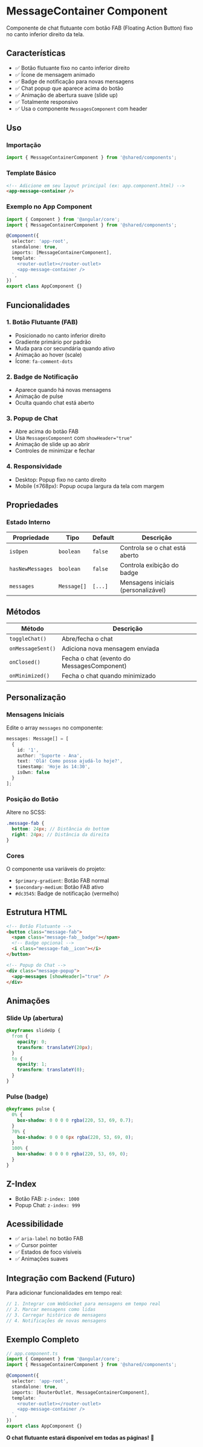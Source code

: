 # MessageContainer Component

Componente de chat flutuante com botão FAB (Floating Action Button) fixo no canto inferior direito da tela.

## Características

- ✅ Botão flutuante fixo no canto inferior direito
- ✅ Ícone de mensagem animado
- ✅ Badge de notificação para novas mensagens
- ✅ Chat popup que aparece acima do botão
- ✅ Animação de abertura suave (slide up)
- ✅ Totalmente responsivo
- ✅ Usa o componente `MessagesComponent` com header

## Uso

### Importação

```typescript
import { MessageContainerComponent } from '@shared/components';
```

### Template Básico

```html
<!-- Adicione em seu layout principal (ex: app.component.html) -->
<app-message-container />
```

### Exemplo no App Component

```typescript
import { Component } from '@angular/core';
import { MessageContainerComponent } from '@shared/components';

@Component({
  selector: 'app-root',
  standalone: true,
  imports: [MessageContainerComponent],
  template: `
    <router-outlet></router-outlet>
    <app-message-container />
  `,
})
export class AppComponent {}
```

## Funcionalidades

### **1. Botão Flutuante (FAB)**

- Posicionado no canto inferior direito
- Gradiente primário por padrão
- Muda para cor secundária quando ativo
- Animação ao hover (scale)
- Ícone: `fa-comment-dots`

### **2. Badge de Notificação**

- Aparece quando há novas mensagens
- Animação de pulse
- Oculta quando chat está aberto

### **3. Popup de Chat**

- Abre acima do botão FAB
- Usa `MessagesComponent` com `showHeader="true"`
- Animação de slide up ao abrir
- Controles de minimizar e fechar

### **4. Responsividade**

- Desktop: Popup fixo no canto direito
- Mobile (≤768px): Popup ocupa largura da tela com margem

## Propriedades

### **Estado Interno**

| Propriedade      | Tipo        | Default | Descrição                           |
| ---------------- | ----------- | ------- | ----------------------------------- |
| `isOpen`         | `boolean`   | `false` | Controla se o chat está aberto      |
| `hasNewMessages` | `boolean`   | `false` | Controla exibição do badge          |
| `messages`       | `Message[]` | `[...]` | Mensagens iniciais (personalizável) |

## Métodos

| Método            | Descrição                                  |
| ----------------- | ------------------------------------------ |
| `toggleChat()`    | Abre/fecha o chat                          |
| `onMessageSent()` | Adiciona nova mensagem enviada             |
| `onClosed()`      | Fecha o chat (evento do MessagesComponent) |
| `onMinimized()`   | Fecha o chat quando minimizado             |

## Personalização

### **Mensagens Iniciais**

Edite o array `messages` no componente:

```typescript
messages: Message[] = [
  {
    id: '1',
    author: 'Suporte - Ana',
    text: 'Olá! Como posso ajudá-lo hoje?',
    timestamp: 'Hoje às 14:30',
    isOwn: false
  }
];
```

### **Posição do Botão**

Altere no SCSS:

```scss
.message-fab {
  bottom: 24px; // Distância do bottom
  right: 24px; // Distância da direita
}
```

### **Cores**

O componente usa variáveis do projeto:

- `$primary-gradient`: Botão FAB normal
- `$secondary-medium`: Botão FAB ativo
- `#dc3545`: Badge de notificação (vermelho)

## Estrutura HTML

```html
<!-- Botão Flutuante -->
<button class="message-fab">
  <span class="message-fab__badge"></span>
  <!-- Badge opcional -->
  <i class="message-fab__icon"></i>
</button>

<!-- Popup do Chat -->
<div class="message-popup">
  <app-messages [showHeader]="true" />
</div>
```

## Animações

### **Slide Up (abertura)**

```scss
@keyframes slideUp {
  from {
    opacity: 0;
    transform: translateY(20px);
  }
  to {
    opacity: 1;
    transform: translateY(0);
  }
}
```

### **Pulse (badge)**

```scss
@keyframes pulse {
  0% {
    box-shadow: 0 0 0 0 rgba(220, 53, 69, 0.7);
  }
  70% {
    box-shadow: 0 0 0 6px rgba(220, 53, 69, 0);
  }
  100% {
    box-shadow: 0 0 0 0 rgba(220, 53, 69, 0);
  }
}
```

## Z-Index

- Botão FAB: `z-index: 1000`
- Popup Chat: `z-index: 999`

## Acessibilidade

- ✅ `aria-label` no botão FAB
- ✅ Cursor pointer
- ✅ Estados de foco visíveis
- ✅ Animações suaves

## Integração com Backend (Futuro)

Para adicionar funcionalidades em tempo real:

```typescript
// 1. Integrar com WebSocket para mensagens em tempo real
// 2. Marcar mensagens como lidas
// 3. Carregar histórico de mensagens
// 4. Notificações de novas mensagens
```

## Exemplo Completo

```typescript
// app.component.ts
import { Component } from '@angular/core';
import { MessageContainerComponent } from '@shared/components';

@Component({
  selector: 'app-root',
  standalone: true,
  imports: [RouterOutlet, MessageContainerComponent],
  template: `
    <router-outlet></router-outlet>
    <app-message-container />
  `,
})
export class AppComponent {}
```

**O chat flutuante estará disponível em todas as páginas!** 🎉
